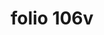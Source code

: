 ---
layout: edition
title: folio 106v
manuscript: Padua, Biblioteca del Seminario Vescovile, MS 32
sigla: P
iip: p106v.tif
milestone: 212
---